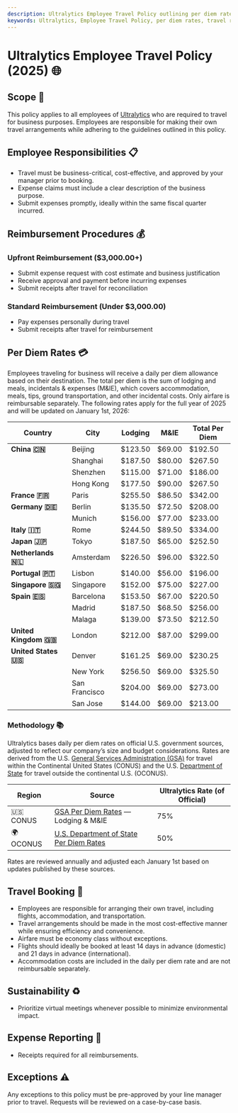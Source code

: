 ```yaml
---
description: Ultralytics Employee Travel Policy outlining per diem rates, responsibilities, booking procedures, sustainability practices, and expense reporting guidelines for 2025.
keywords: Ultralytics, Employee Travel Policy, per diem rates, travel responsibilities, airfare, expense reporting, sustainability, business travel
---
```


# Ultralytics Employee Travel Policy (2025) 🌐

## Scope 📌

This policy applies to all employees of [Ultralytics](https://www.ultralytics.com/) who are required to travel for business purposes. Employees are responsible for making their own travel arrangements while adhering to the guidelines outlined in this policy.

## Employee Responsibilities 📋

- Travel must be business-critical, cost-effective, and approved by your manager prior to booking.
- Expense claims must include a clear description of the business purpose.
- Submit expenses promptly, ideally within the same fiscal quarter incurred.

## Reimbursement Procedures 💰

### Upfront Reimbursement ($3,000.00+)

- Submit expense request with cost estimate and business justification
- Receive approval and payment before incurring expenses
- Submit receipts after travel for reconciliation

### Standard Reimbursement (Under $3,000.00)

- Pay expenses personally during travel
- Submit receipts after travel for reimbursement

## Per Diem Rates 💳

Employees traveling for business will receive a daily per diem allowance based on their destination. The total per diem is the sum of lodging and meals, incidentals & expenses (M&IE), which covers accommodation, meals, tips, ground transportation, and other incidental costs. Only airfare is reimbursable separately. The following rates apply for the full year of 2025 and will be updated on January 1st, 2026:

| Country               | City          | Lodging | M&IE   | Total Per Diem |
| --------------------- | ------------- | ------- | ------ | -------------- |
| **China 🇨🇳**          | Beijing       | $123.50 | $69.00 | $192.50        |
|                       | Shanghai      | $187.50 | $80.00 | $267.50        |
|                       | Shenzhen      | $115.00 | $71.00 | $186.00        |
|                       | Hong Kong     | $177.50 | $90.00 | $267.50        |
| **France 🇫🇷**         | Paris         | $255.50 | $86.50 | $342.00        |
| **Germany 🇩🇪**        | Berlin        | $135.50 | $72.50 | $208.00        |
|                       | Munich        | $156.00 | $77.00 | $233.00        |
| **Italy 🇮🇹**          | Rome          | $244.50 | $89.50 | $334.00        |
| **Japan 🇯🇵**          | Tokyo         | $187.50 | $65.00 | $252.50        |
| **Netherlands 🇳🇱**    | Amsterdam     | $226.50 | $96.00 | $322.50        |
| **Portugal 🇵🇹**       | Lisbon        | $140.00 | $56.00 | $196.00        |
| **Singapore 🇸🇬**      | Singapore     | $152.00 | $75.00 | $227.00        |
| **Spain 🇪🇸**          | Barcelona     | $153.50 | $67.00 | $220.50        |
|                       | Madrid        | $187.50 | $68.50 | $256.00        |
|                       | Malaga        | $139.00 | $73.50 | $212.50        |
| **United Kingdom 🇬🇧** | London        | $212.00 | $87.00 | $299.00        |
| **United States 🇺🇸**  | Denver        | $161.25 | $69.00 | $230.25        |
|                       | New York      | $256.50 | $69.00 | $325.50        |
|                       | San Francisco | $204.00 | $69.00 | $273.00        |
|                       | San Jose      | $144.00 | $69.00 | $213.00        |

### Methodology 📚

Ultralytics bases daily per diem rates on official U.S. government sources, adjusted to reflect our company’s size and budget considerations. Rates are derived from the U.S. [General Services Administration (GSA)](https://www.gsa.gov/) for travel within the Continental United States (CONUS) and the U.S. [Department of State](https://www.state.gov/) for travel outside the continental U.S. (OCONUS).

| Region    | Source                                                                                      | Ultralytics Rate (of Official) |
| --------- | ------------------------------------------------------------------------------------------- | ------------------------------ |
| 🇺🇸 CONUS  | [GSA Per Diem Rates](https://www.gsa.gov/travel/plan-book/per-diem-rates) — Lodging & M&IE  | 75%                            |
| 🌍 OCONUS | [U.S. Department of State Per Diem Rates](https://allowances.state.gov/web920/per_diem.asp) | 50%                            |

Rates are reviewed annually and adjusted each January 1st based on updates published by these sources.

## Travel Booking 🛫

- Employees are responsible for arranging their own travel, including flights, accommodation, and transportation.
- Travel arrangements should be made in the most cost-effective manner while ensuring efficiency and convenience.
- Airfare must be economy class without exceptions.
- Flights should ideally be booked at least 14 days in advance (domestic) and 21 days in advance (international).
- Accommodation costs are included in the daily per diem rate and are not reimbursable separately.

## Sustainability ♻️

- Prioritize virtual meetings whenever possible to minimize environmental impact.

## Expense Reporting 🧾

- Receipts required for all reimbursements.

## Exceptions ⚠️

Any exceptions to this policy must be pre-approved by your line manager prior to travel. Requests will be reviewed on a case-by-case basis.
